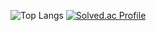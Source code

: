 
![Top Langs](https://github-readme-stats.vercel.app/api/top-langs/?username=SmallPeanutPark&layout=compact)
[![Solved.ac Profile](http://mazassumnida.wtf/api/generate_badge?boj=parkpeanut)](https://solved.ac/parkpeanut)<br/>
